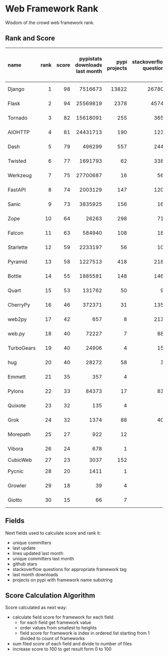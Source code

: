 # Web Framework Rank
Wisdom of the crowd web framework rank.

## Rank and Score
name | rank | score | pypistats downloads last month | pypi projects | stackoverflow questions | github stars | repo unique committers | repo changed lines last month | repo unique committers last month | repo last commit
:--- | ---: | ---: | ---: | ---: | ---: | ---: | ---: | ---: | ---: | ---:
Django | 1 | 98 | 7516673 | 13822 | 267805 | 57813 | 2510 | 3738 | 40 | 2021-06-05
Flask | 2 | 94 | 25569819 | 2378 | 45749 | 55641 | 739 | 3426 | 16 | 2021-06-02
Tornado | 3 | 82 | 15618091 | 255 | 3659 | 20020 | 426 | 124 | 3 | 2021-05-30
AIOHTTP | 4 | 81 | 24431713 | 190 | 1231 | 11264 | 608 | 258 | 5 | 2021-05-31
Dash | 5 | 79 | 496299 | 557 | 2445 | 14635 | 93 | 52337 | 5 | 2021-06-03
Twisted | 6 | 77 | 1691793 | 62 | 3386 | 4271 | 262 | 12911 | 7 | 2021-06-01
Werkzeug | 7 | 75 | 27700687 | 16 | 561 | 5740 | 428 | 3088 | 7 | 2021-06-01
FastAPI | 8 | 74 | 2003129 | 147 | 1201 | 31813 | 230 | 3340 | 4 | 2021-05-26
Sanic | 9 | 73 | 3835925 | 156 | 165 | 15025 | 321 | 1083 | 2 | 2021-06-04
Zope | 10 | 64 | 26263 | 298 | 715 | 263 | 171 | 1662 | 5 | 2021-06-04
Falcon | 11 | 63 | 584940 | 108 | 182 | 8420 | 178 | 356 | 3 | 2021-05-26
Starlette | 12 | 59 | 2233197 | 56 | 100 | 5604 | 160 | 99 | 4 | 2021-05-27
Pyramid | 13 | 58 | 1227513 | 418 | 2189 | 3562 | 354 | 0 | 0 | 2021-03-15
Bottle | 14 | 55 | 1885581 | 148 | 1468 | 7272 | 220 | 0 | 0 | 2021-01-01
Quart | 15 | 53 | 131762 | 50 | 93 | 906 | 58 | 559 | 2 | 2021-06-01
CherryPy | 16 | 46 | 372371 | 31 | 1352 | 1404 | 139 | 0 | 0 | 2021-05-03
web2py | 17 | 42 | 657 | 8 | 2132 | 1946 | 262 | 0 | 0 | 2021-03-03
web.py | 18 | 40 | 72227 | 7 | 886 | 5570 | 88 | 0 | 0 | 2021-03-03
TurboGears | 19 | 40 | 24906 | 4 | 153 | 761 | 35 | 23 | 1 | 2021-05-26
hug | 20 | 40 | 28272 | 58 | 34 | 6504 | 123 | 0 | 0 | 2020-08-10
Emmett | 21 | 35 | 357 | 4 | 0 | 659 | 21 | 40 | 1 | 2021-06-01
Pylons | 22 | 33 | 84373 | 17 | 834 | 211 | 36 | 0 | 0 | 2018-01-12
Quixote | 23 | 32 | 135 | 4 | 0 | 70 | 6 | 14 | 2 | 2021-06-01
Grok | 24 | 32 | 1374 | 88 | 407 | 18 | 40 | 0 | 0 | 2020-09-02
Morepath | 25 | 27 | 922 | 12 | 0 | 387 | 27 | 0 | 0 | 2021-04-18
Vibora | 26 | 24 | 678 | 1 | 0 | 5719 | 27 | 0 | 0 | 2019-02-11
CubicWeb | 27 | 23 | 3037 | 152 | 0 | 0 | 0 | 0 | 0 | 
Pycnic | 28 | 20 | 1411 | 1 | 0 | 156 | 10 | 0 | 0 | 2021-02-16
Growler | 29 | 18 | 39 | 4 | 0 | 684 | 6 | 0 | 0 | 2020-03-08
Giotto | 30 | 15 | 66 | 7 | 0 | 54 | 3 | 0 | 0 | 2013-10-07

## Fields
Next fields used to calculate score and rank it:
- unique committers
- last update
- lines updated last month
- unique committers last month
- github stars
- stackoverflow questions for appropriate framework tag
- last month downloads
- projects on pypi with framework name substring

## Score Calculation Algorithm
Score calculated as next way:
- calculate field score for framework for each field
  - for each field get framework value
  - order values from smallest to heights
  - field score for framework is index in ordered list starting from 1 divided to count of frameworks
- sum filed score of each field and divide to number of files
- increase score to 100 to get result form 0 to 100

